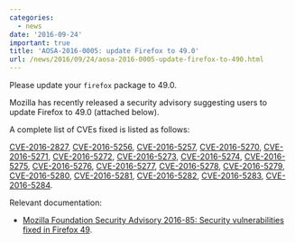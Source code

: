 ```yaml
---
categories:
  - news
date: '2016-09-24'
important: true
title: 'AOSA-2016-0005: update Firefox to 49.0'
url: /news/2016/09/24/aosa-2016-0005-update-firefox-to-490.html
---
```



Please update your `firefox` package to 49.0.

Mozilla has recently released a security advisory suggesting users to update Firefox to 49.0 (attached below).

A complete list of CVEs fixed is listed as follows:

[CVE-2016-2827](https://web.nvd.nist.gov/view/vuln/detail?vulnId=CVE-2016-2827), [CVE-2016-5256](https://web.nvd.nist.gov/view/vuln/detail?vulnId=CVE-2016-5256), [CVE-2016-5257](https://web.nvd.nist.gov/view/vuln/detail?vulnId=CVE-2016-5257), [CVE-2016-5270](https://web.nvd.nist.gov/view/vuln/detail?vulnId=CVE-2016-5270), [CVE-2016-5271](https://web.nvd.nist.gov/view/vuln/detail?vulnId=CVE-2016-5271), [CVE-2016-5272](https://web.nvd.nist.gov/view/vuln/detail?vulnId=CVE-2016-5272), [CVE-2016-5273](https://web.nvd.nist.gov/view/vuln/detail?vulnId=CVE-2016-5273), [CVE-2016-5274](https://web.nvd.nist.gov/view/vuln/detail?vulnId=CVE-2016-5274), [CVE-2016-5275](https://web.nvd.nist.gov/view/vuln/detail?vulnId=CVE-2016-5275), [CVE-2016-5276](https://web.nvd.nist.gov/view/vuln/detail?vulnId=CVE-2016-5276), [CVE-2016-5277](https://web.nvd.nist.gov/view/vuln/detail?vulnId=CVE-2016-5277), [CVE-2016-5278](https://web.nvd.nist.gov/view/vuln/detail?vulnId=CVE-2016-5278), [CVE-2016-5279](https://web.nvd.nist.gov/view/vuln/detail?vulnId=CVE-2016-5279), [CVE-2016-5280](https://web.nvd.nist.gov/view/vuln/detail?vulnId=CVE-2016-5280), [CVE-2016-5281](https://web.nvd.nist.gov/view/vuln/detail?vulnId=CVE-2016-5281), [CVE-2016-5282](https://web.nvd.nist.gov/view/vuln/detail?vulnId=CVE-2016-5282), [CVE-2016-5283](https://web.nvd.nist.gov/view/vuln/detail?vulnId=CVE-2016-5283), [CVE-2016-5284](https://web.nvd.nist.gov/view/vuln/detail?vulnId=CVE-2016-5284).

Relevant documentation:

- [Mozilla Foundation Security Advisory 2016-85: Security vulnerabilities fixed in Firefox 49](https://www.mozilla.org/en-US/security/advisories/mfsa2016-85/).
